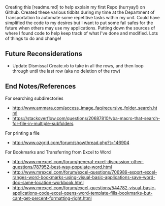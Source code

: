Creating this [readme.md] to help explain my first Repo (hurryay!) on Github. Created these various tidbits during my time at the Department of Transportation to automate some repetitive tasks within my unit. Could have simplified the code to my desires but I want to put some fail safes for the future when others may use my applications. Putting down the sources of where I found code to help keep track of what I've done and modified. Lots of things to do and change!

Future Reconsiderations
------------
- Update Dismissal Create.vb to take in all the rows, and then loop through until the last row (aka no deletion of the row)

End Notes/References
------------
For searching subdirectories
- http://www.ammara.com/access_image_faq/recursive_folder_search.html
- https://stackoverflow.com/questions/20687810/vba-macro-that-search-for-file-in-multiple-subfolders

For printing a file
- http://www.ozgrid.com/forum/showthread.php?t=146904

For Bookmarks and Transferring from Excel to Word
- http://www.mrexcel.com/forum/general-excel-discussion-other-questions/787952-best-way-populate-word.html
- http://www.mrexcel.com/forum/excel-questions/706989-export-excel-ranges-word-bookmarks-using-visual-basic-applications-save-word-doc-same-location-workbook.html
- http://www.mrexcel.com/forum/excel-questions/544782-visual-basic-applications-code-excel-opens-word-template-fills-bookmarks-but-cant-get-percent-formatting-right.html

